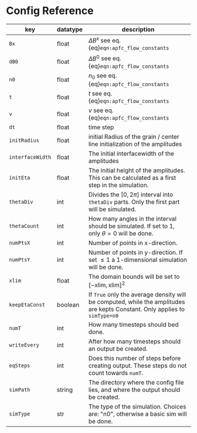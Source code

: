 # Config Reference

| key | datatype | description |
| --- | -------- | ----------- |
| `Bx` | float | $\Delta B^x$ see eq. {eq}`eqn:apfc_flow_constants` |
| `dB0` | float | $\Delta B^0$ see eq. {eq}`eqn:apfc_flow_constants` |
| `n0` | float | $n_0$ see eq. {eq}`eqn:apfc_flow_constants` |
| `t` | float | $t$ see eq. {eq}`eqn:apfc_flow_constants` |
| `v` | float |  $v$ see eq. {eq}`eqn:apfc_flow_constants` |
| `dt` | float | time step |
| `initRadius` | float | initial Radius of the grain / center line initialization of the amplitudes |
| `interfaceWidth` | float | The initial interfacewidth of the amplitudes |
| `initEta` | float | The initial height of the amplitudes. This can be calculated as a first step in the simulation. |
| `thetaDiv` | int | Divides the $[0, 2 \pi]$ interval into `thetaDiv` parts. Only the first part will be simulated. |
| `thetaCount` | int | How many angles in the interval should be simulated. If set to 1, only $\theta=0$ will be done.|
| `numPtsX` | int | Number of points in x-direction. |
| `numPtsY` | int | Number of points in y-direction. If set $\le 1$ a 1-dimensional simulation will be done.|
| `xlim` | float | The domain bounds will be set to $[-\text{xlim}, \text{xlim}]^2$ |
| `keepEtaConst` | boolean | If `True` only the average density will be computed, while the amplitudes are kepts Constant. Only applies to `simType=n0` |
| `numT` | int | How many timesteps should bed done. |
| `writeEvery` | int | After how many timesteps should an output be created. |
| `eqSteps` | int | Does this number of steps before creating output. These steps do not count towards `numT`. |
| `simPath` | string | The directory where the config file lies, and where the output should be created. |
| `simType` | str | The type of the simulation. Choices are: "n0", otherwise a basic sim will be done. |
